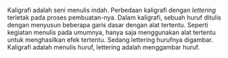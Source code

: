 Kaligrafi adalah seni menulis indah. Perbedaan kaligrafi dengan *lettering* terletak pada proses pembuatan-nya. Dalam kaligrafi, sebuah huruf ditulis dengan menyusun beberapa garis dasar dengan alat tertentu. Seperti kegiatan menulis pada umumnya, hanya saja menggunakan alat tertentu untuk menghasilkan efek tertentu. Sedang lettering hurufnya digambar. Kaligrafi adalah menulis huruf, lettering adalah menggambar huruf.